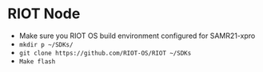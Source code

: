 # RIOT Node 

* Make sure you RIOT OS build environment configured for SAMR21-xpro
* `mkdir p ~/SDKs/`
* `git clone https://github.com/RIOT-OS/RIOT ~/SDKs`
* `Make flash`
